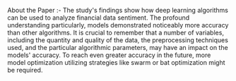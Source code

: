 


About the Paper :-
The study's findings show how deep learning algorithms can be used to analyze financial data sentiment. 
The profound understanding particularly, models demonstrated noticeably more accuracy than other algorithms.
It is crucial to remember that a number of variables, including the quantity and quality of the data, the preprocessing techniques used, and the particular algorithmic parameters, may have an impact on the models' accuracy. 
To reach even greater accuracy in the future, more model optimization utilizing strategies like swarm or bat optimization might be required. 
